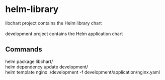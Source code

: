 # helm-library

libchart project contains the Helm library chart </br>    
development project contains the Helm application chart </br>

## Commands
helm package libchart/    
helm dependency update development/ </br>
helm template nginx ./development -f development/application/nginx.yaml
